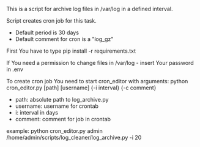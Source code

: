 This is a script for archive log files in /var/log in a defined interval.

Script creates cron job for this task.
- Default period is 30 days
- Default comment for cron is a "log_gz"

First You have to type 
pip install -r requirements.txt

If You need a permission to change files in /var/log - insert Your password in .env

To create cron job You need to start cron_editor with arguments:
python cron_editor.py [path] [username] {-i interval} {-c comment}

- path: absolute path to log_archive.py
- username: username for crontab
- i: interval in days
- comment: comment for job in crontab


example:
python cron_editor.py admin /home/admin/scripts/log_cleaner/log_archive.py -i 20
